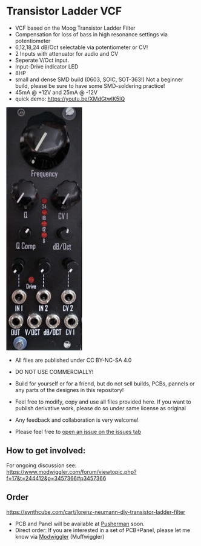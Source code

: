 
# Transistor Ladder VCF

- VCF based on the Moog Transistor Ladder Filter
- Compensation for loss of bass in high resonance settings via potentiometer
- 6,12,18,24 dB/Oct selectable via potentiometer or CV!
- 2 Inputs with attenuator for audio and CV
- Seperate V/Oct input.
- Input-Drive indicator LED
- 8HP
- small and dense SMD build (0603, SOIC, SOT-363!) Not a beginner build, please be sure to have some SMD-soldering practice!
- 45mA @ +12V and 25mA @ -12V
- quick demo:  https://youtu.be/XMdGtwIK5IQ
<img src="picture.jpg" alt="picture" width="200"/>

- All files are published under CC BY-NC-SA 4.0 
- DO NOT USE COMMERCIALLY!
- Build for yourself or for a friend, but do not sell builds, PCBs, pannels or any parts of the designes in this repository! 
- Feel free to modify, copy and use all files provided here. If you want to publish derivative work, please do so under same license as original

- Any feedback and collaboration is very welcome!
- Please feel free to [open an issue on the issues tab](https://github.com/Cs4System/Eurorack/issues)

## How to get involved:
For ongoing discussion see:
https://www.modwiggler.com/forum/viewtopic.php?f=17&t=244412&p=3457366#p3457366

## Order
https://synthcube.com/cart/lorenz-neumann-diy-transistor-ladder-filter

- PCB and Panel will be available at [Pusherman](https://pushermanproductions.com/) soon.
- Direct order: If you are interested in a set of PCB+Panel, please let me know via [Modwiggler](https://www.modwiggler.com/forum/viewtopic.php?f=17&t=244412&p=3457366#p3457366) (Muffwiggler)

